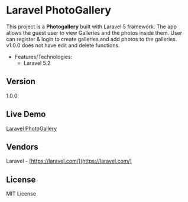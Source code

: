 # Laravel PhotoGallery

This project is a **Photogallery** built with Laravel 5 framework. The app allows the guest user to view Galleries and the photos inside them. User can register & login to create galleries and add photos to the galleries. v1.0.0 does not have edit and delete functions.

* Features/Technologies: 
  * Laravel 5.2

## Version
1.0.0

## Live Demo
 [Laravel PhotoGallery](http://jyotsnasingh.com/projects/Laravel/PhotoGallery/)


## Vendors
Laravel - [https://laravel.com/](https://laravel.com/) 


## License
MIT License
